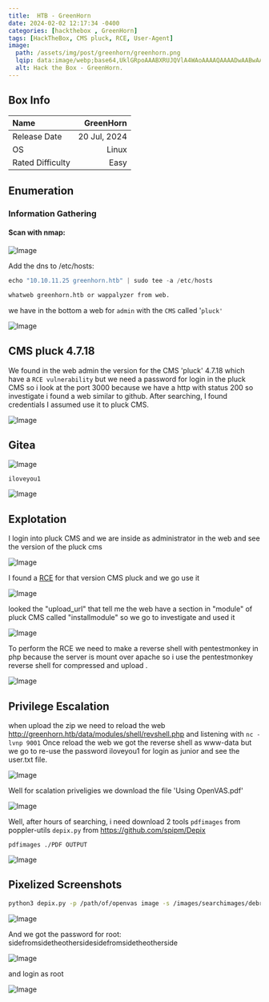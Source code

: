 ```yaml
---
title:  HTB - GreenHorn
date: 2024-02-02 12:17:34 -0400
categories: [hackthebox , GreenHorn]
tags: [HackTheBox, CMS pluck, RCE, User-Agent]
image:
  path: /assets/img/post/greenhorn/greenhorn.png
  lqip: data:image/webp;base64,UklGRpoAAABXRUJQVlA4WAoAAAAQAAAADwAABwAAQUxQSDIAAAARL0AmbZurmr57yyIiqE8oiG0bejIYEQTgqiDA9vqnsUSI6H+oAERp2HZ65qP/VIAWAFZQOCBCAAAA8AEAnQEqEAAIAAVAfCWkAALp8sF8rgRgAP7o9FDvMCkMde9PK7euH5M1m6VWoDXf2FkP3BqV0ZYbO6NA/VFIAAAA
  alt: Hack the Box - GreenHorn.
---
```


## Box Info

| Name                  | GreenHorn        | 
| :-------------------- | ---------------: |
| Release Date          | 20 Jul, 2024     |
| OS                    | Linux            |
| Rated Difficulty      | Easy             |

## **Enumeration**

### Information Gathering

#### Scan with nmap:

![Image](/assets/img/post/greenhorn/image.png)

Add the dns to /etc/hosts:

```java
echo "10.10.11.25 greenhorn.htb" | sudo tee -a /etc/hosts
```

```bash
whatweb greenhorn.htb or wappalyzer from web.
```

we have  in the bottom a web for `admin` with the `CMS` called '`pluck'`

![Image](/assets/img/post/greenhorn/image-1.png)

## CMS pluck 4.7.18

We found in the web admin the version for the CMS 'pluck' 4.7.18 which have a `RCE vulnerability` but we need a password for login in the pluck CMS so i look at the port 3000 because we have a http with status 200 so investigate i found a web similar to github. After searching, I found credentials I assumed use it to pluck CMS.

![Image](/assets/img/post/greenhorn/image-2.png)

## Gitea

![Image](/assets/img/post/greenhorn/image-3.png)

`iloveyou1`

![Image](/assets/img/post/greenhorn/image-4.png)

## Explotation

I login into pluck CMS and we are inside as administrator in the web and see the version of the pluck cms

![Image](/assets/img/post/greenhorn/image-5.png)

I found a [RCE](https://www.exploit-db.com/exploits/51592) for that version CMS pluck and we go use it

![Image](/assets/img/post/greenhorn/image-6.png)

looked the "upload_url" that tell me the web have a section in "module" of pluck CMS called "installmodule" so we go to investigate and used it

![Image](/assets/img/post/greenhorn/image-7.png)

To perform the RCE we need to make a reverse shell with pentestmonkey in php because the server is mount over apache so i use the pentestmonkey reverse shell for compressed and upload .

![Image](/assets/img/post/greenhorn/image-8.png)

## Privilege Escalation

when upload the zip we need to reload the web http://greenhorn.htb/data/modules/shell/revshell.php and listening with `nc -lvnp 9001` Once reload the web we got the reverse shell as www-data but we go to re-use the password iloveyou1 for login as junior and see the user.txt file.

![Image](/assets/img/post/greenhorn/image-9.png)

Well for scalation priveligies we download the file 'Using OpenVAS.pdf'

![Image](/assets/img/post/greenhorn/image-10.png)

Well, after hours of searching, i need download 2 tools 
`pdfimages` from poppler-utils
`depix.py` from  https://github.com/spipm/Depix

`pdfimages ./PDF OUTPUT`  

![Image](/assets/img/post/greenhorn/image-11.png)

## Pixelized Screenshots

```zsh
python3 depix.py -p /path/of/openvas image -s /images/searchimages/debruinseq_notepad_windows10_CloseAndSpace.png -o out1.png
```

![Image](/assets/img/post/greenhorn/image-12.png)

And we got the password for root:
sidefromsidetheothersidesidefromsidetheotherside

![Image](/assets/img/post/greenhorn/image-13.png)

and login as root

![Image](/assets/img/post/greenhorn/image-14.png)